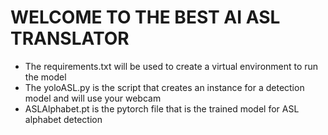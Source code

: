 # WELCOME TO THE BEST AI ASL TRANSLATOR

- The requirements.txt will be used to create a virtual environment to run the model
- The yoloASL.py is the script that creates an instance for a detection model and will use your webcam
- ASLAlphabet.pt is the pytorch file that is the trained model for ASL alphabet detection
  

